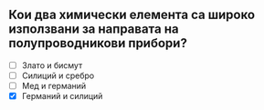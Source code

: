 ## Кои два химически елемента са широко използвани за направата на полупроводникови прибори?

<!-- Верният отговор е отбелязан с [X] -->

- [ ] Злато и бисмут
- [ ] Силиций и сребро
- [ ] Мед и германий
- [X] Германий и силиций
